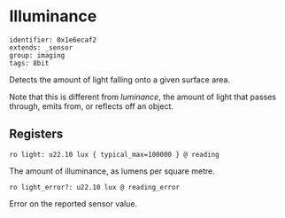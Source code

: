 # Illuminance

    identifier: 0x1e6ecaf2
    extends: _sensor
    group: imaging
    tags: 8bit

Detects the amount of light falling onto a given surface area.

Note that this is different from *luminance*, the amount of light that passes through, emits from, or reflects off an object.

## Registers

    ro light: u22.10 lux { typical_max=100000 } @ reading

The amount of illuminance, as lumens per square metre.

    ro light_error?: u22.10 lux @ reading_error

Error on the reported sensor value.
